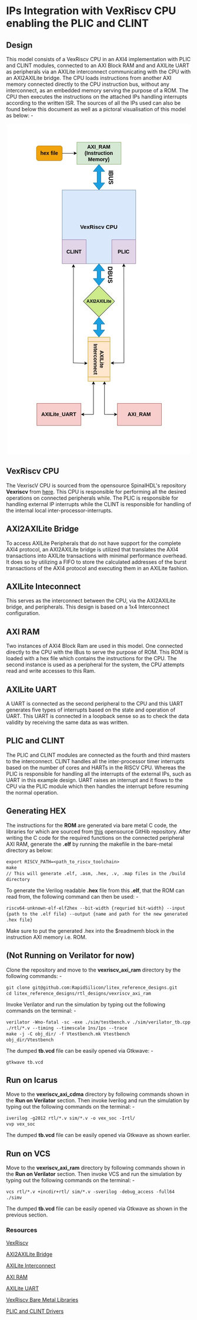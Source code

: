# IPs Integration with VexRiscv CPU enabling the PLIC and CLINT

## Design
This model consists of a VexRiscv CPU in an AXI4 implementation with PLIC and CLINT modules, connected to an AXI Block RAM and and AXILite UART as peripherals via an AXILite interconnect communicating with the CPU with an AXI2AXILite bridge. The CPU loads instructions from another AXI memory connected directly to the CPU instruction bus, without any interconnect, as an embedded memory serving the purpose of a ROM. The CPU then executes the instructions on the attached IPs handling interrupts according to the written ISR. The sources of all the IPs used can also be found below this document as well as a pictoral visualisation of this model as below: -

<p align="center">
  <img src="./../../docs/vex_soc_plic_clint.jpg" />
</p>

## VexRiscv CPU
The VexriscV CPU is sourced from the opensource SpinalHDL's repository **Vexriscv** from [here](https://github.com/SpinalHDL/VexRiscv/blob/master/src/main/scala/vexriscv/demo/VexRiscvAxi4LinuxPlicClint.scala). This CPU is responsible for performing all the desired operations on connected peripherals while. The PLIC is responsible for handling external IP interrupts while the CLINT is responsible for handling of the internal local inter-processor-interrupts.

## AXI2AXILite Bridge
To access AXILite Peripherals that do not have support for the complete AXI4 protocol, an AXI2AXILite bridge is utilized that translates the AXI4 transactions into AXILite transactions with minimal performance overhead. It does so by utilizing a FIFO to store the calculated addresses of the burst transactions of the AXI4 protocol and executing them in an AXILite fashion.

## AXILite Inteconnect
This serves as the interconnect between the CPU, via the AXI2AXILite bridge, and peripherals. This design is based on a 1x4 Interconnect configuration.

## AXI RAM
Two instances of AXI4 Block Ram are used in this model. One connected directly to the CPU with the IBus to serve the purpose of ROM. This ROM is loaded with a hex file which contains the instructions for the CPU. The second instance is used as a peripheral for the system, the CPU attempts read and write accesses to this Ram.

## AXILite UART
A UART is connected as the second peripheral to the CPU and this UART generates five types of interrupts based on the state and operation of UART. This UART is connected in a loopback sense so as to check the data validity by receiving the same data as was written.

## PLIC and CLINT
The PLIC and CLINT modules are connected as the fourth and third masters to the interconnect. CLINT handles all the inter-processor timer interrupts based on the number of cores and HARTs in the RISCV CPU. Whereas the PLIC is responsible for handling all the interrupts of the external IPs, such as UART in this example design. UART raises an interrupt and it flows to the CPU via the PLIC module which then handles the interrupt before resuming the normal operation.

## Generating HEX
The instructions for the **ROM** are generated via bare metal C code, the libraries for which are sourced from [this](https://github.com/SpinalHDL/VexRiscvSocSoftware) opensource GitHib repository. After writing the C code for the required functions on the connected peripheral AXI RAM, generate the **.elf** by running the makefile in the bare-metal directory as below:
```
export RISCV_PATH=<path_to_riscv_toolchain>
make
// This will generate .elf, .asm, .hex, .v, .map files in the /build directory
```
To generate the Verilog readable **.hex** file from this **.elf**, that the ROM can read from, the following command can then be used: -
```
riscv64-unknown-elf-elf2hex --bit-width {requried bit-width} --input {path to the .elf file} --output {name and path for the new generated .hex file}
```
Make sure to put the generated .hex into the $readmemh block in the instruction AXI memory i.e. ROM.

## (Not Running on Verilator for now)
Clone the repository and move to the **vexriscv_axi_ram** directory by the following commands: -
```
git clone git@github.com:RapidSilicon/litex_reference_designs.git
cd litex_reference_designs/rtl_designs/vexriscv_axi_ram
```
Invoke Verilator and run the simulation by typing out the following commands on the terminal: -
```
verilator -Wno-fatal -sc -exe ./sim/testbench.v ./sim/verilator_tb.cpp ./rtl/*.v --timing --timescale 1ns/1ps --trace
make -j -C obj_dir/ -f Vtestbench.mk Vtestbench
obj_dir/Vtestbench
```
The dumped **tb.vcd** file can be easily opened via Gtkwave: -
```
gtkwave tb.vcd
```

## Run on Icarus
Move to the **vexriscv_axi_cdma** directory by following commands shown in the **Run on Verilator** section. Then invoke Iverilog and run the simulation by typing out the following commands on the terminal: -
```
iverilog -g2012 rtl/*.v sim/*.v -o vex_soc -Irtl/
vvp vex_soc
```
The dumped **tb.vcd** file can be easily opened via Gtkwave as shown earlier.

## Run on VCS
Move to the **vexriscv_axi_ram** directory by following commands shown in the **Run on Verilator** section. Then invoke VCS and run the simulation by typing out the following commands on the terminal: -
```
vcs rtl/*.v +incdir+rtl/ sim/*.v -sverilog -debug_access -full64
./simv
```
The dumped **tb.vcd** file can be easily opened via Gtkwave as shown in the previous section.

### Resources
[VexRiscv](https://github.com/SpinalHDL/VexRiscv/blob/master/src/main/scala/vexriscv/demo/VexRiscvAxi4LinuxPlicClint.scala)

[AXI2AXILite Bridge](https://github.com/ZipCPU/wb2axip/blob/master/rtl/axi2axilite.v)

[AXILite Interconnect](https://github.com/alexforencich/verilog-axi/blob/master/rtl/axil_interconnect.v)

[AXI RAM](https://github.com/alexforencich/verilog-axi/blob/master/rtl/axi_ram.v)

[AXILite UART](https://github.com/freecores/uart16550)

[VexRiscv Bare Metal Libraries](https://github.com/SpinalHDL/VexRiscvSocSoftware) 

[PLIC and CLINT Drivers](https://github.com/SpinalHDL/SaxonSoc)
